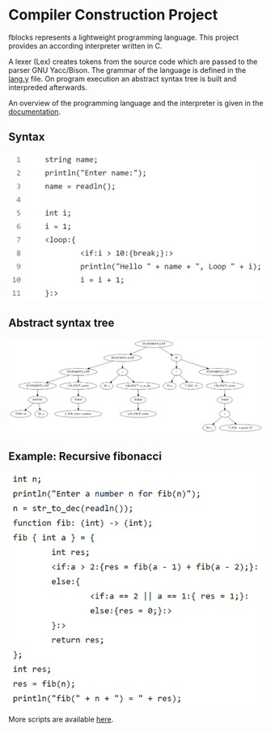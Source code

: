 # Compiler Construction Project
fblocks represents a lightweight programming language.
This project provides an according interpreter written in C.

A lexer (Lex) creates tokens from the source code which are passed to the parser GNU Yacc/Bison.
The grammar of the language is defined in the [lang.y](fblocks/lang.y) file.
On program execution an abstract syntax tree is built and interpreded afterwards.

An overview of the programming language and the interpreter is given in the [documentation](dokumentation_fblocks.pdf).

## Syntax
![Example syntax](fblocks_syntax.png "Syntax")

## Abstract syntax tree
![Example AST](fblocks_ast.png "AST")

## Example: Recursive fibonacci
![Example Fibonacci](fblocks_fib.png "Fibonacci")

More scripts are available [here](fblocks/scripts).

